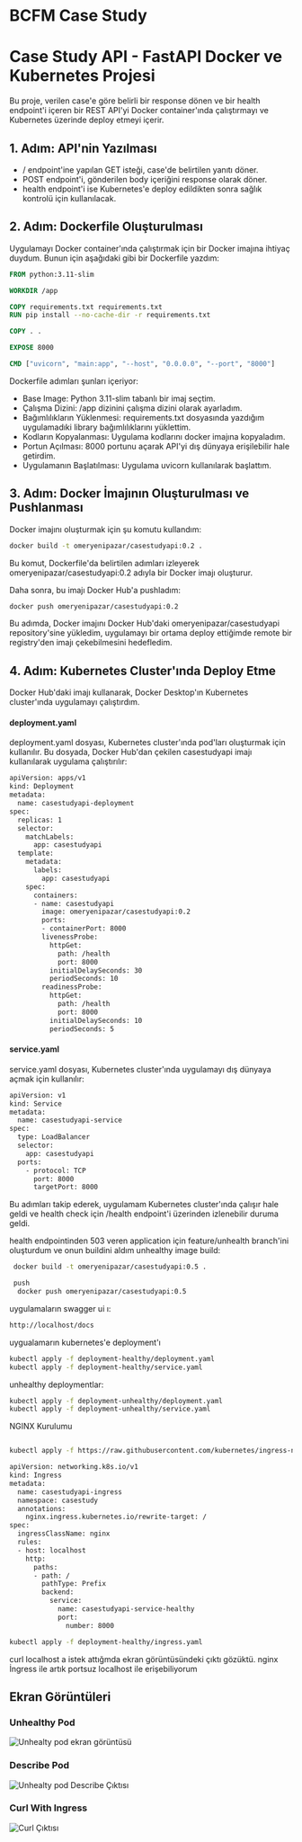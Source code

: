 # BCFM Case Study


# Case Study API - FastAPI Docker ve Kubernetes Projesi

Bu proje, verilen case'e göre belirli bir response dönen ve bir health endpoint'i içeren bir REST API'yi Docker container'ında çalıştırmayı ve Kubernetes üzerinde deploy etmeyi içerir.

## 1. Adım: API'nin Yazılması

- / endpoint'ine yapılan GET isteği, case'de belirtilen yanıtı döner.
- POST endpoint'i, gönderilen body içeriğini response olarak döner.
- health endpoint'i ise Kubernetes'e deploy edildikten sonra sağlık kontrolü için kullanılacak.

## 2. Adım: Dockerfile Oluşturulması

Uygulamayı Docker container'ında çalıştırmak için bir Docker imajına ihtiyaç duydum. Bunun için aşağıdaki gibi bir Dockerfile yazdım:

```dockerfile
FROM python:3.11-slim

WORKDIR /app

COPY requirements.txt requirements.txt
RUN pip install --no-cache-dir -r requirements.txt

COPY . .

EXPOSE 8000

CMD ["uvicorn", "main:app", "--host", "0.0.0.0", "--port", "8000"]
```

Dockerfile adımları şunları içeriyor:

- Base Image: Python 3.11-slim tabanlı bir imaj seçtim.
- Çalışma Dizini: /app dizinini çalışma dizini olarak ayarladım.
- Bağımlılıkların Yüklenmesi: requirements.txt dosyasında yazdığım uygulamadıki library bağımlılıklarını yüklettim.
- Kodların Kopyalanması: Uygulama kodlarını docker imajına kopyaladım.
- Portun Açılması: 8000 portunu açarak API'yi dış dünyaya erişilebilir hale getirdim.
- Uygulamanın Başlatılması: Uygulama uvicorn kullanılarak başlattım.
## 3. Adım: Docker İmajının Oluşturulması ve Pushlanması

Docker imajını oluşturmak için şu komutu kullandım:
```bash
docker build -t omeryenipazar/casestudyapi:0.2 .
```
Bu komut, Dockerfile'da belirtilen adımları izleyerek omeryenipazar/casestudyapi:0.2 adıyla bir Docker imajı oluşturur.

Daha sonra, bu imajı Docker Hub'a pushladım:
```bash
docker push omeryenipazar/casestudyapi:0.2
```
Bu adımda, Docker imajını Docker Hub'daki omeryenipazar/casestudyapi repository'sine yükledim, uygulamayı bir ortama deploy ettiğimde remote bir registry'den imajı çekebilmesini hedefledim.
## 4. Adım: Kubernetes Cluster'ında Deploy Etme
Docker Hub'daki imajı kullanarak, Docker Desktop'ın Kubernetes cluster'ında uygulamayı çalıştırdım.

#### deployment.yaml

deployment.yaml dosyası, Kubernetes cluster'ında pod'ları oluşturmak için kullanılır. Bu dosyada, Docker Hub'dan çekilen casestudyapi imajı kullanılarak uygulama çalıştırılır:
```bash
apiVersion: apps/v1
kind: Deployment
metadata:
  name: casestudyapi-deployment
spec:
  replicas: 1
  selector:
    matchLabels:
      app: casestudyapi
  template:
    metadata:
      labels:
        app: casestudyapi
    spec:
      containers:
      - name: casestudyapi
        image: omeryenipazar/casestudyapi:0.2
        ports:
        - containerPort: 8000
        livenessProbe:
          httpGet:
            path: /health
            port: 8000
          initialDelaySeconds: 30
          periodSeconds: 10
        readinessProbe:
          httpGet:
            path: /health
            port: 8000
          initialDelaySeconds: 10
          periodSeconds: 5

```

#### service.yaml
service.yaml dosyası, Kubernetes cluster'ında uygulamayı dış dünyaya açmak için kullanılır:
```bash
apiVersion: v1
kind: Service
metadata:
  name: casestudyapi-service
spec:
  type: LoadBalancer
  selector:
    app: casestudyapi
  ports:
    - protocol: TCP
      port: 8000
      targetPort: 8000
```
Bu adımları takip ederek, uygulamam Kubernetes cluster'ında çalışır hale geldi ve health check için /health endpoint'i üzerinden izlenebilir duruma geldi.


health endpointinden 503 veren application için feature/unhealth branch'ini oluşturdum ve onun buildini aldım
unhealthy image build:
```bash
 docker build -t omeryenipazar/casestudyapi:0.5 .

 push 
  docker push omeryenipazar/casestudyapi:0.5
```

uygulamaların swagger ui ı: 
```bash
http://localhost/docs
```

uygualamarın kubernetes'e deployment'ı
```bash
kubectl apply -f deployment-healthy/deployment.yaml
kubectl apply -f deployment-healthy/service.yaml
```
unhealthy deploymentlar:
```bash
kubectl apply -f deployment-unhealthy/deployment.yaml
kubectl apply -f deployment-unhealthy/service.yaml
```

NGINX Kurulumu
```bash

kubectl apply -f https://raw.githubusercontent.com/kubernetes/ingress-nginx/main/deploy/static/provider/cloud/deploy.yaml

apiVersion: networking.k8s.io/v1
kind: Ingress
metadata:
  name: casestudyapi-ingress
  namespace: casestudy
  annotations:
    nginx.ingress.kubernetes.io/rewrite-target: /
spec:
  ingressClassName: nginx
  rules:
  - host: localhost
    http:
      paths:
      - path: /
        pathType: Prefix
        backend:
          service:
            name: casestudyapi-service-healthy
            port:
              number: 8000

kubectl apply -f deployment-healthy/ingress.yaml
```
curl localhost a istek attığmda ekran görüntüsündeki çıktı gözüktü. nginx İngress ile artık portsuz localhost ile erişebiliyorum



## Ekran Görüntüleri
### Unhealthy Pod
![Unhealty pod ekran görüntüsü](https://github.com/omeryenipazar/casestudy_bcfm/blob/master/images/deployment-unhealthy.jpg?raw=true)

### Describe Pod
![Unhealty pod Describe Çıktısı](https://github.com/omeryenipazar/casestudy_bcfm/blob/master/images/deployment-describe.jpg?raw=true)


### Curl With Ingress
![Curl Çıktısı](https://github.com/omeryenipazar/casestudy_bcfm/blob/master/images/curlingress.jpg?raw=true)



